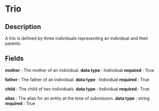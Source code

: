 # Trio

## Description

A trio is defined by three individuals representing an individual and their parents.

## Fields


**mother** : The mother of an individual.
**data type** : Individual
**required** : True

**father** : The father of an individual.
**data type** : Individual
**required** : True

**child** : The child of two individuals.
**data type** : Individual
**required** : True

**alias** : The alias for an entity at the time of submission.
**data type** : string
**required** : True
